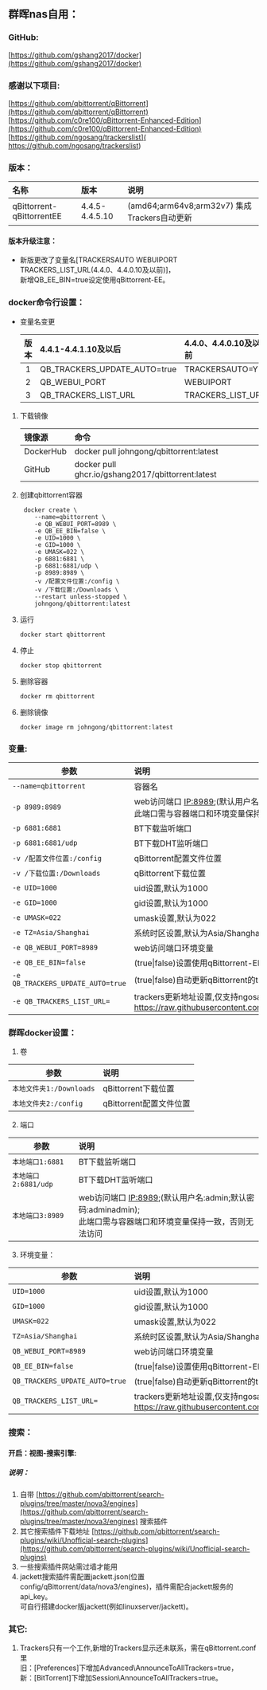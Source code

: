 ## 群晖nas自用：

### GitHub:

[https://github.com/gshang2017/docker](https://github.com/gshang2017/docker)

### 感谢以下项目:

[https://github.com/qbittorrent/qBittorrent](https://github.com/qbittorrent/qBittorrent)   
[https://github.com/c0re100/qBittorrent-Enhanced-Edition](https://github.com/c0re100/qBittorrent-Enhanced-Edition)    
[https://github.com/ngosang/trackerslist]( https://github.com/ngosang/trackerslist)

### 版本：

|名称|版本|说明|
|:-|:-|:-|
|qBittorrent-qBittorrentEE|4.4.5-4.4.5.10|(amd64;arm64v8;arm32v7) 集成Trackers自动更新|

#### 版本升级注意：

* 新版更改了变量名[TRACKERSAUTO WEBUIPORT TRACKERS_LIST_URL(4.4.0、4.4.0.10及以前)]，</br>新增QB_EE_BIN=true设定使用qBittorrent-EE。

### docker命令行设置：

* 变量名变更

    |版本|4.4.1-4.4.1.10及以后|4.4.0、4.4.0.10及以前|
    |:-:|:-|:-|
    |1|QB_TRACKERS_UPDATE_AUTO=true|TRACKERSAUTO=YES|
    |2|QB_WEBUI_PORT|WEBUIPORT|
    |3|QB_TRACKERS_LIST_URL|TRACKERS_LIST_URL|

1. 下载镜像

    |镜像源|命令|
    |:-|:-|
    |DockerHub|docker pull johngong/qbittorrent:latest|
    |GitHub|docker pull ghcr.io/gshang2017/qbittorrent:latest|

2. 创建qbittorrent容器

        docker create \
           --name=qbittorrent \
           -e QB_WEBUI_PORT=8989 \
           -e QB_EE_BIN=false \
           -e UID=1000 \
           -e GID=1000 \
           -e UMASK=022 \
           -p 6881:6881 \
           -p 6881:6881/udp \
           -p 8989:8989 \
           -v /配置文件位置:/config \
           -v /下载位置:/Downloads \
           --restart unless-stopped \
           johngong/qbittorrent:latest

3. 运行

       docker start qbittorrent

4. 停止

       docker stop qbittorrent

5. 删除容器

       docker rm qbittorrent

6. 删除镜像

       docker image rm johngong/qbittorrent:latest

### 变量:

|参数|说明|
|-|:-|
| `--name=qbittorrent` |容器名|
| `-p 8989:8989` |web访问端口 [IP:8989](IP:8989);(默认用户名:admin;默认密码:adminadmin);</br>此端口需与容器端口和环境变量保持一致，否则无法访问|
| `-p 6881:6881` |BT下载监听端口|
| `-p 6881:6881/udp` |BT下载DHT监听端口
| `-v /配置文件位置:/config` |qBittorrent配置文件位置|
| `-v /下载位置:/Downloads` |qBittorrent下载位置|
| `-e UID=1000` |uid设置,默认为1000|
| `-e GID=1000` |gid设置,默认为1000|
| `-e UMASK=022` |umask设置,默认为022|
| `-e TZ=Asia/Shanghai` |系统时区设置,默认为Asia/Shanghai|
| `-e QB_WEBUI_PORT=8989` |web访问端口环境变量|
| `-e QB_EE_BIN=false` |(true\|false)设置使用qBittorrent-EE,默认不使用|
| `-e QB_TRACKERS_UPDATE_AUTO=true` |(true\|false)自动更新qBittorrent的trackers,默认开启|
| `-e QB_TRACKERS_LIST_URL=` |trackers更新地址设置,仅支持ngosang格式,默认为 </br>https://raw.githubusercontent.com/ngosang/trackerslist/master/trackers_all.txt |

### 群晖docker设置：

1. 卷

|参数|说明|
|-|:-|
| `本地文件夹1:/Downloads` |qBittorrent下载位置|
| `本地文件夹2:/config` |qBittorrent配置文件位置|

2. 端口

|参数|说明|
|-|:-|
| `本地端口1:6881` |BT下载监听端口|
| `本地端口2:6881/udp` |BT下载DHT监听端口|
| `本地端口3:8989` |web访问端口 [IP:8989](IP:8989);(默认用户名:admin;默认密码:adminadmin);</br>此端口需与容器端口和环境变量保持一致，否则无法访问|

3. 环境变量：

|参数|说明|
|-|:-|
| `UID=1000` |uid设置,默认为1000|
| `GID=1000` |gid设置,默认为1000|
| `UMASK=022` |umask设置,默认为022|
| `TZ=Asia/Shanghai` |系统时区设置,默认为Asia/Shanghai|
| `QB_WEBUI_PORT=8989` |web访问端口环境变量|
| `QB_EE_BIN=false` |(true\|false)设置使用qBittorrent-EE,默认不使用|
| `QB_TRACKERS_UPDATE_AUTO=true` |(true\|false)自动更新qBittorrent的trackers,默认开启|
| `QB_TRACKERS_LIST_URL=` |trackers更新地址设置,仅支持ngosang格式,默认为 </br>https://raw.githubusercontent.com/ngosang/trackerslist/master/trackers_all.txt |

### 搜索：

#### 开启：视图-搜索引擎:
##### 说明：

1. 自带 [https://github.com/qbittorrent/search-plugins/tree/master/nova3/engines](https://github.com/qbittorrent/search-plugins/tree/master/nova3/engines) 搜索插件
2. 其它搜索插件下载地址 [https://github.com/qbittorrent/search-plugins/wiki/Unofficial-search-plugins](https://github.com/qbittorrent/search-plugins/wiki/Unofficial-search-plugins)
3. 一些搜索插件网站需过墙才能用
4. jackett搜索插件需配置jackett.json(位置config/qBittorrent/data/nova3/engines)，插件需配合jackett服务的api_key。</br>可自行搭建docker版jackett(例如linuxserver/jackett)。

### 其它:

1. Trackers只有一个工作,新增的Trackers显示还未联系，需在qBittorrent.conf里 </br>旧：[Preferences]下增加Advanced\AnnounceToAllTrackers=true，</br>新：[BitTorrent]下增加Session\AnnounceToAllTrackers=true。
